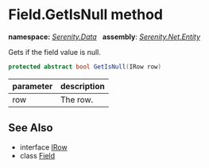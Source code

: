 # Field.GetIsNull method
**namespace:** *[Serenity.Data](../../README.md#serenity.data-namespace)*   **assembly**: *[Serenity.Net.Entity](../../README.md)*

Gets if the field value is null.

```csharp
protected abstract bool GetIsNull(IRow row)
```

| parameter | description |
| --- | --- |
| row | The row. |

## See Also

* interface [IRow](../IRow.md)
* class [Field](../Field.md)